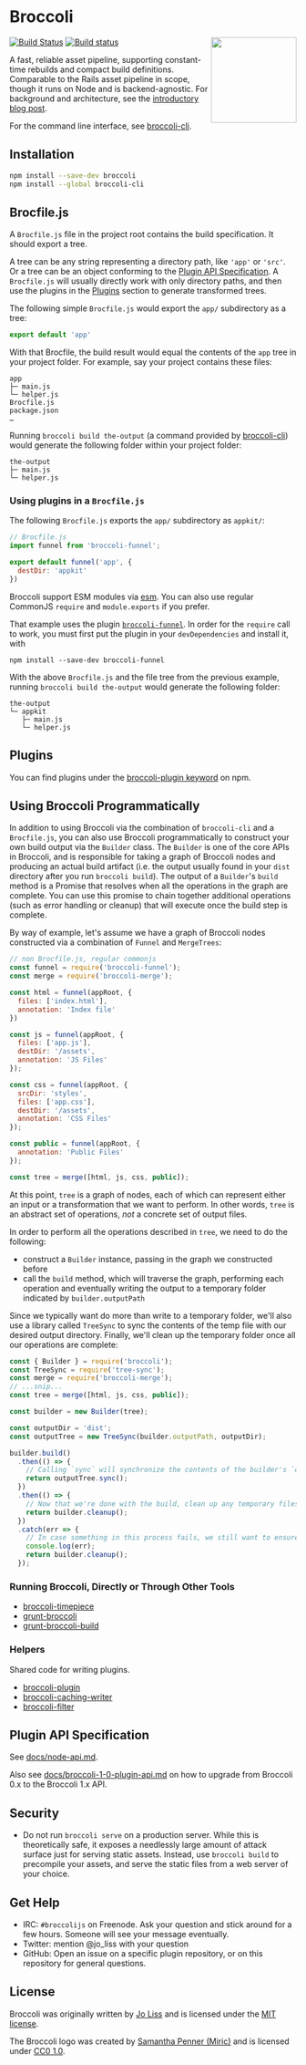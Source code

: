 # Broccoli

<img src="logo/broccoli-logo.generated.png" align="right" height="150">

[![Build Status](https://travis-ci.org/broccolijs/broccoli.svg?branch=master)](https://travis-ci.org/broccolijs/broccoli)
[![Build status](https://ci.appveyor.com/api/projects/status/jd3ts93gryjeqclf/branch/master?svg=true)](https://ci.appveyor.com/project/joliss/broccoli/branch/master)

A fast, reliable asset pipeline, supporting constant-time rebuilds and compact
build definitions. Comparable to the Rails asset pipeline in scope, though it
runs on Node and is backend-agnostic. For background and architecture, see the
[introductory blog post](http://www.solitr.com/blog/2014/02/broccoli-first-release/).

For the command line interface, see
[broccoli-cli](https://github.com/broccolijs/broccoli-cli).

## Installation

```bash
npm install --save-dev broccoli
npm install --global broccoli-cli
```

## Brocfile.js

A `Brocfile.js` file in the project root contains the build specification. It
should export a tree.

A tree can be any string representing a directory path, like `'app'` or
`'src'`. Or a tree can be an object conforming to the [Plugin API
Specification](#plugin-api-specification). A `Brocfile.js` will usually
directly work with only directory paths, and then use the plugins in the
[Plugins](#plugins) section to generate transformed trees.

The following simple `Brocfile.js` would export the `app/` subdirectory as a
tree:

```js
export default 'app'
```

With that Brocfile, the build result would equal the contents of the `app`
tree in your project folder. For example, say your project contains these
files:

    app
    ├─ main.js
    └─ helper.js
    Brocfile.js
    package.json
    …

Running `broccoli build the-output` (a command provided by
[broccoli-cli](https://github.com/broccolijs/broccoli-cli)) would generate
the following folder within your project folder:

    the-output
    ├─ main.js
    └─ helper.js

### Using plugins in a `Brocfile.js`

The following `Brocfile.js` exports the `app/` subdirectory as `appkit/`:

```js
// Brocfile.js
import funnel from 'broccoli-funnel';

export default funnel('app', {
  destDir: 'appkit'
})
```

Broccoli support ESM modules via [esm](https://www.npmjs.com/package/esm). You can also use regular CommonJS `require`
and `module.exports` if you prefer.

That example uses the plugin
[`broccoli-funnel`](https://www.npmjs.com/package/broccoli-funnel).
In order for the `require` call to work, you must first put the plugin in
your `devDependencies` and install it, with

    npm install --save-dev broccoli-funnel

With the above `Brocfile.js` and the file tree from the previous example,
running `broccoli build the-output` would generate the following folder:

    the-output
    └─ appkit
       ├─ main.js
       └─ helper.js

## Plugins

You can find plugins under the [broccoli-plugin keyword](https://www.npmjs.org/browse/keyword/broccoli-plugin) on npm.

## Using Broccoli Programmatically

In addition to using Broccoli via the combination of `broccoli-cli` and a `Brocfile.js`, you can also use Broccoli programmatically to construct your own build output via the `Builder` class. The `Builder` is one of the core APIs in Broccoli, and is responsible for taking a graph of Broccoli nodes and producing an actual build artifact (i.e. the output usually found in your `dist` directory after you run `broccoli build`). The output of a `Builder`'s `build` method is a Promise that resolves when all the operations in the graph are complete. You can use this promise to chain together additional operations (such as error handling or cleanup) that will execute once the build step is complete.

By way of example, let's assume we have a graph of Broccoli nodes constructed via a combination of `Funnel` and `MergeTrees`:

```js
// non Brocfile.js, regular commonjs
const funnel = require('broccoli-funnel');
const merge = require('broccoli-merge');

const html = funnel(appRoot, {
  files: ['index.html'],
  annotation: 'Index file'
})

const js = funnel(appRoot, {
  files: ['app.js'],
  destDir: '/assets',
  annotation: 'JS Files'
});

const css = funnel(appRoot, {
  srcDir: 'styles',
  files: ['app.css'],
  destDir: '/assets',
  annotation: 'CSS Files'
});

const public = funnel(appRoot, {
  annotation: 'Public Files'
});

const tree = merge([html, js, css, public]);
```

At this point, `tree` is a graph of nodes, each of which can represent either an input or a transformation that we want to perform. In other words, `tree` is an abstract set of operations, *not* a concrete set of output files.

In order to perform all the operations described in `tree`, we need to do the following:
- construct a `Builder` instance, passing in the graph we constructed before
- call the `build` method, which will traverse the graph, performing each operation and eventually writing the output to a temporary folder indicated by `builder.outputPath`

Since we typically want do more than write to a temporary folder, we'll also use a library called `TreeSync` to sync the contents of the temp file with our desired output directory. Finally, we'll clean up the temporary folder once all our operations are complete:

```js
const { Builder } = require('broccoli');
const TreeSync = require('tree-sync');
const merge = require('broccoli-merge');
// ...snip...
const tree = merge([html, js, css, public]);

const builder = new Builder(tree);

const outputDir = 'dist';
const outputTree = new TreeSync(builder.outputPath, outputDir);

builder.build()
  .then(() => {
    // Calling `sync` will synchronize the contents of the builder's `outPath` with our output directory.
    return outputTree.sync();
  })
  .then(() => {
    // Now that we're done with the build, clean up any temporary files were created
    return builder.cleanup();
  })
  .catch(err => {
    // In case something in this process fails, we still want to ensure that we clean up the temp files
    console.log(err);
    return builder.cleanup();
  });
```

### Running Broccoli, Directly or Through Other Tools

* [broccoli-timepiece](https://github.com/rjackson/broccoli-timepiece)
* [grunt-broccoli](https://github.com/embersherpa/grunt-broccoli)
* [grunt-broccoli-build](https://github.com/ericf/grunt-broccoli-build)

### Helpers

Shared code for writing plugins.

* [broccoli-plugin](https://github.com/broccolijs/broccoli-plugin)
* [broccoli-caching-writer](https://github.com/rjackson/broccoli-caching-writer)
* [broccoli-filter](https://github.com/broccolijs/broccoli-filter)

## Plugin API Specification

See [docs/node-api.md](docs/node-api.md).

Also see [docs/broccoli-1-0-plugin-api.md](docs/broccoli-1-0-plugin-api.md) on
how to upgrade from Broccoli 0.x to the Broccoli 1.x API.

## Security

* Do not run `broccoli serve` on a production server. While this is
  theoretically safe, it exposes a needlessly large amount of attack surface
  just for serving static assets. Instead, use `broccoli build` to precompile
  your assets, and serve the static files from a web server of your choice.

## Get Help

* IRC: `#broccolijs` on Freenode. Ask your question and stick around for a few
  hours. Someone will see your message eventually.
* Twitter: mention @jo_liss with your question
* GitHub: Open an issue on a specific plugin repository, or on this
  repository for general questions.

## License

Broccoli was originally written by [Jo Liss](http://www.solitr.com/) and is
licensed under the [MIT license](LICENSE).

The Broccoli logo was created by [Samantha Penner
(Miric)](http://mirics.deviantart.com/) and is licensed under [CC0
1.0](https://creativecommons.org/publicdomain/zero/1.0/).
